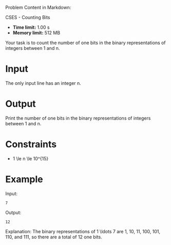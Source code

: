 Problem Content in Markdown:


CSES \- Counting Bits




* **Time limit:** 1\.00 s
* **Memory limit:** 512 MB




Your task is to count the number of one bits in the binary representations of integers between 1 and n.


Input
=====


The only input line has an integer n.


Output
======


Print the number of one bits in the binary representations of integers between 1 and n.


Constraints
===========


* 1 \\le n \\le 10^{15}


Example
=======


Input:



```
7

```

Output:



```
12

```

Explanation: The binary representations of 1 \\ldots 7 are 1, 10, 11, 100, 101, 110, and 111, so there are a total of 12 one bits.


 
